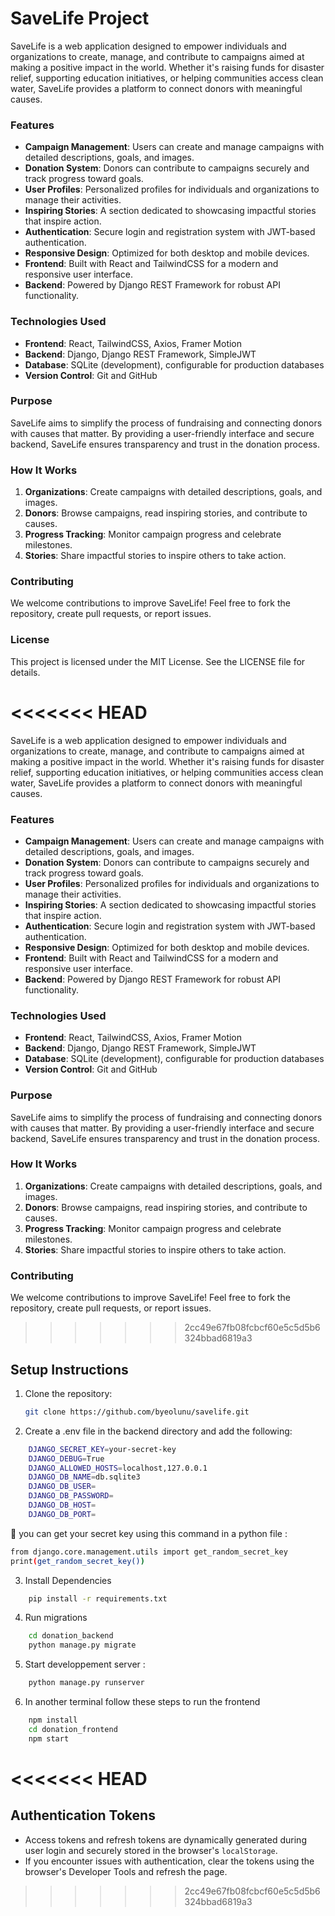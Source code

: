 # SaveLife Project

SaveLife is a web application designed to empower individuals and organizations to create, manage, and contribute to campaigns aimed at making a positive impact in the world. Whether it's raising funds for disaster relief, supporting education initiatives, or helping communities access clean water, SaveLife provides a platform to connect donors with meaningful causes.

### **Features**
- **Campaign Management**: Users can create and manage campaigns with detailed descriptions, goals, and images.
- **Donation System**: Donors can contribute to campaigns securely and track progress toward goals.
- **User Profiles**: Personalized profiles for individuals and organizations to manage their activities.
- **Inspiring Stories**: A section dedicated to showcasing impactful stories that inspire action.
- **Authentication**: Secure login and registration system with JWT-based authentication.
- **Responsive Design**: Optimized for both desktop and mobile devices.
- **Frontend**: Built with React and TailwindCSS for a modern and responsive user interface.
- **Backend**: Powered by Django REST Framework for robust API functionality.

### **Technologies Used**
- **Frontend**: React, TailwindCSS, Axios, Framer Motion
- **Backend**: Django, Django REST Framework, SimpleJWT
- **Database**: SQLite (development), configurable for production databases
- **Version Control**: Git and GitHub

### **Purpose**
SaveLife aims to simplify the process of fundraising and connecting donors with causes that matter. By providing a user-friendly interface and secure backend, SaveLife ensures transparency and trust in the donation process.

### **How It Works**
1. **Organizations**: Create campaigns with detailed descriptions, goals, and images.
2. **Donors**: Browse campaigns, read inspiring stories, and contribute to causes.
3. **Progress Tracking**: Monitor campaign progress and celebrate milestones.
4. **Stories**: Share impactful stories to inspire others to take action.

### **Contributing**
We welcome contributions to improve SaveLife! Feel free to fork the repository, create pull requests, or report issues.

### **License**
This project is licensed under the MIT License. See the LICENSE file for details.

<<<<<<< HEAD
=======
SaveLife is a web application designed to empower individuals and organizations to create, manage, and contribute to campaigns aimed at making a positive impact in the world. Whether it's raising funds for disaster relief, supporting education initiatives, or helping communities access clean water, SaveLife provides a platform to connect donors with meaningful causes.

### **Features**
- **Campaign Management**: Users can create and manage campaigns with detailed descriptions, goals, and images.
- **Donation System**: Donors can contribute to campaigns securely and track progress toward goals.
- **User Profiles**: Personalized profiles for individuals and organizations to manage their activities.
- **Inspiring Stories**: A section dedicated to showcasing impactful stories that inspire action.
- **Authentication**: Secure login and registration system with JWT-based authentication.
- **Responsive Design**: Optimized for both desktop and mobile devices.
- **Frontend**: Built with React and TailwindCSS for a modern and responsive user interface.
- **Backend**: Powered by Django REST Framework for robust API functionality.

### **Technologies Used**
- **Frontend**: React, TailwindCSS, Axios, Framer Motion
- **Backend**: Django, Django REST Framework, SimpleJWT
- **Database**: SQLite (development), configurable for production databases
- **Version Control**: Git and GitHub

### **Purpose**
SaveLife aims to simplify the process of fundraising and connecting donors with causes that matter. By providing a user-friendly interface and secure backend, SaveLife ensures transparency and trust in the donation process.

### **How It Works**
1. **Organizations**: Create campaigns with detailed descriptions, goals, and images.
2. **Donors**: Browse campaigns, read inspiring stories, and contribute to causes.
3. **Progress Tracking**: Monitor campaign progress and celebrate milestones.
4. **Stories**: Share impactful stories to inspire others to take action.

### **Contributing**
We welcome contributions to improve SaveLife! Feel free to fork the repository, create pull requests, or report issues.



>>>>>>> 2cc49e67fb08fcbcf60e5c5d5b6324bbad6819a3
## Setup Instructions

1. Clone the repository:
   ```bash
   git clone https://github.com/byeolunu/savelife.git

2. Create a .env file in the backend directory and add the following:
```bash
    DJANGO_SECRET_KEY=your-secret-key
    DJANGO_DEBUG=True
    DJANGO_ALLOWED_HOSTS=localhost,127.0.0.1
    DJANGO_DB_NAME=db.sqlite3
    DJANGO_DB_USER=
    DJANGO_DB_PASSWORD=
    DJANGO_DB_HOST=
    DJANGO_DB_PORT=
```
🔴 you can get your secret key using this command in a python file : 
```bash 
from django.core.management.utils import get_random_secret_key
print(get_random_secret_key())
```
3. Install Dependencies 
```bash 
    pip install -r requirements.txt
```
4. Run migrations 
```bash 
    cd donation_backend 
    python manage.py migrate
```

5. Start developpement server : 
```bash 
    python manage.py runserver
```

6. In another terminal follow these steps to run the frontend 
```bash 
    npm install
    cd donation_frontend
    npm start
```
<<<<<<< HEAD
=======


## Authentication Tokens

- Access tokens and refresh tokens are dynamically generated during user login and securely stored in the browser's `localStorage`.
- If you encounter issues with authentication, clear the tokens using the browser's Developer Tools and refresh the page.
>>>>>>> 2cc49e67fb08fcbcf60e5c5d5b6324bbad6819a3
